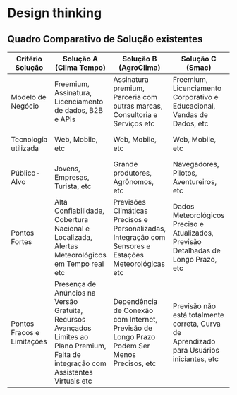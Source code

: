 # Design thinking
## Quadro Comparativo de Solução existentes
| Critério Solução | Solução A (Clima Tempo) | Solução B (AgroClima) | Solução C (Smac) | Nossa Solução |
|------------------|-------------------------|-----------------------|------------------|---------------|
| Modelo de Negócio | Freemium, Assinatura, Licenciamento de dados, B2B e APIs | Assinatura premium, Parceria com outras marcas, Consultoria e Serviços etc | Freemium, Licenciamento Corporativo e Educacional, Vendas de Dados, etc | Freemium |
| Tecnologia utilizada| Web, Mobile, etc | Web, Mobile, etc | Web, Mobile, etc | Web, Mobile, etc |
| Público-Alvo | Jovens, Empresas, Turista, etc | Grande produtores, Agrônomos, etc | Navegadores, Pilotos, Aventureiros, etc | |
| Pontos Fortes | Alta Confiabilidade, Cobertura Nacional e Localizada, Alertas Meteorológicos em Tempo real etc | Previsões Climáticas Precisos e Personalizadas, Integração com Sensores e Estações Meteorológicas etc | Dados Meteorológicos Preciso e Atualizados, Previsão Detalhadas de Longo Prazo, etc | |
| Pontos Fracos e Limitações | Presença de Anúncios na Versão Gratuita, Recursos Avançados Limites ao Plano Premium, Falta de integração com Assistentes Virtuais etc | Dependência de Conexão com Internet, Previsão de Longo Prazo Podem Ser Menos Precisos, etc | Previsão não está totalmente correta, Curva de Aprendizado para Usuários iniciantes,  etc | |
